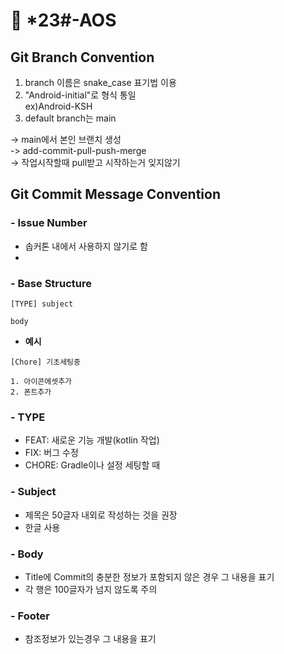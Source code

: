 # &#128154; *23#-AOS

## **Git Branch Convention**

1. branch 이름은 snake_case 표기법 이용
2. "Android-initial"로 형식 통일    
 ex)Android-KSH   
3. default branch는 main
   
-> main에서 본인 브랜치 생성  
-> add-commit-pull-push-merge  
-> 작업시작할때 pull받고 시작하는거 잊지않기


## **Git Commit Message Convention**

### - **Issue Number**

- 솝커톤 내에서 사용하지 않기로 함
- 
### - **Base Structure**

```
[TYPE] subject

body
```

- **예시**

```
[Chore] 기초세팅중

1. 아이콘에셋추가
2. 폰트추가
```
### - **TYPE**

- FEAT: 새로운 기능 개발(kotlin 작업)
- FIX: 버그 수정
- CHORE: Gradle이나 설정 세팅할 때

### - **Subject**

- 제목은 50글자 내외로 작성하는 것을 권장
- 한글 사용

### - **Body**

- Title에 Commit의 충분한 정보가 포함되지 않은 경우 그 내용을 표기
- 각 행은 100글자가 넘지 않도록 주의

### - **Footer**

- 참조정보가 있는경우 그 내용을 표기
